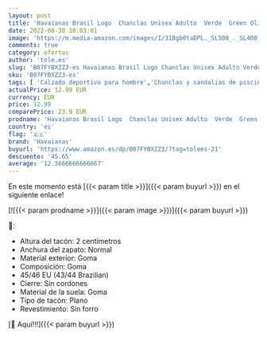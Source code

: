 ```yaml
---
layout: post
title: 'Havaianas Brasil Logo  Chanclas Unisex Adulto  Verde  Green Olive   43/44 EU'
date: 2022-08-30 18:03:01
image: 'https://m.media-amazon.com/images/I/31Bgb0taDPL._SL500_._SL400_.jpg'
comments: true
category: ofertas
author: 'tole.es'
slug: 'B07FYBXZZ3-es Havaianas Brasil Logo Chanclas Unisex Adulto Verde Green...'
sku: 'B07FYBXZZ3-es'
tags: [ 'Calzado deportivo para hombre','Chanclas y sandalias de piscina para hombre','Zapatillas y calzado deportivo para hombre','Zapatos','Zapatos para hombre','Zapatos y complementos','chanclas','havaianas','🇪🇸', ]
actualPrice: 12.99 EUR
currency: EUR
price: 12.99
comparePrice: 23.9 EUR
prodname: 'Havaianas Brasil Logo  Chanclas Unisex Adulto  Verde  Green Olive   43/44 EU'
country: 'es'
flag: '🇪🇸'
brand: 'Havaianas'
buyurl: 'https://www.amazon.es/dp/B07FYBXZZ3/?tag=tolees-21'
descuento: '45.65'
average: '12.3666666666667'
---
```


En este momento está [{{< param title >}}]({{< param buyurl >}}) en el siguiente enlace!

[![{{< param prodname >}}]({{< param image >}})]({{< param buyurl >}})

🔎:

- Altura del tacón: 2 centímetros
- Anchura del zapato: Normal
- Material exterior: Goma
- Composición: Goma
- 45/46 EU (43/44 Brazilian)
- Cierre: Sin cordones
- Material de la suela: Goma
- Tipo de tacón: Plano
- Revestimiento: Sin forro

[🛒 Aquí!!!]({{< param buyurl >}})
